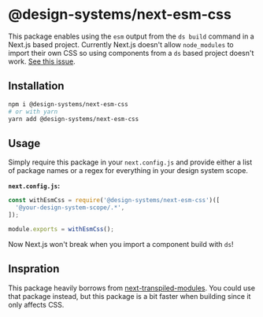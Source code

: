 # @design-systems/next-esm-css

This package enables using the `esm` output from the `ds build` command in a Next.js based project.
Currently Next.js doesn't allow `node_modules` to import their own CSS so using components from a `ds` based project doesn't work.
[See this issue](https://github.com/vercel/next.js/issues/13282).

## Installation

```sh
npm i @design-systems/next-esm-css
# or with yarn
yarn add @design-systems/next-esm-css
```

## Usage

Simply require this package in your `next.config.js` and provide either a list of package names or a regex for everything in your design system scope.

**`next.config.js`:**

```js
const withEsmCss = require('@design-systems/next-esm-css')([
  '@your-design-system-scope/.*',
]);

module.exports = withEsmCss();
```

Now Next.js won't break when you import a component build with `ds`!

## Inspration

This package heavily borrows from [next-transpiled-modules](https://www.npmjs.com/package/next-transpile-modules).
You could use that package instead, but this package is a bit faster when building since it only affects CSS.
